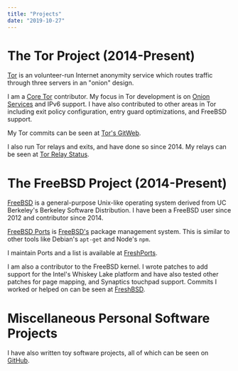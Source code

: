 ```yaml
---
title: "Projects"
date: "2019-10-27"
---
```


# The Tor Project (2014-Present)

[Tor](https://www.torproject.org/index.html.en) is an volunteer-run Internet
anonymity service which routes traffic through three servers in an "onion"
design.

I am a [Core Tor](https://trac.torproject.org/projects/tor/wiki/doc/community/glossary#TorTornetworkCoreTor)
contributor. My focus in Tor development is on
[Onion Services](https://www.torproject.org/docs/onion-services.html.en) and
IPv6 support. I have also contributed to other areas in Tor including exit
policy configuration, entry guard optimizations, and FreeBSD support.

My Tor commits can be seen at
[Tor's GitWeb](https://gitweb.torproject.org/tor.git/log/?qt=author&q=Neel+Chauhan).

I also run Tor relays and exits, and have done so since 2014. My relays can be
seen at
[Tor Relay Status](https://metrics.torproject.org/rs.html#search/NeelTor%20contact:neelc).

# The FreeBSD Project (2014-Present)

[FreeBSD](https://www.freebsd.org/) is a general-purpose Unix-like operating
system derived from UC Berkeley's Berkeley Software Distribution. I have been
a FreeBSD user since 2012 and contributor since 2014.

[FreeBSD Ports](https://www.freebsd.org/ports/) is
[FreeBSD's](https://www.freebsd.org/) package management system. This is
similar to other tools like Debian's `apt-get` and Node's `npm`.

I maintain Ports and a list is available at
[FreshPorts](https://www.freshports.org/search.php?stype=maintainer&method=exact&query=neel@neelc.org).

I am also a contributor to the FreeBSD kernel. I wrote patches to add support
for the Intel's Whiskey Lake platform and have also tested other patches for
page mapping, and Synaptics touchpad support. Commits I worked or helped on
can be seen at
[FreshBSD](https://freshbsd.org/search?q=Neel+Chauhan&project%5B%5D=freebsd&repository%5B%5D=src&sort=commit_date).

# Miscellaneous Personal Software Projects

I have also written toy software projects, all of which can be seen on
[GitHub](https://github.com/neelchauhan/).
